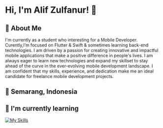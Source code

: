 
# Hi, I'm Alif Zulfanur! 👋


## 🚀 About Me
I'm currently as a student who interesting for a Mobile Developer. Curently,I’m focused on Flutter & Swift & sometimes learning back-end technologies. I am driven by a passion for creating innovative and impactful mobile applications that make a positive difference in people's lives. I am always eager to learn new technologies and expand my skillset to stay ahead of the curve in the ever-evolving mobile development landscape. I am confident that my skills, experience, and dedication make me an ideal candidate for freelance mobile development projects.

## 📍 Semarang, Indonesia

## 📖 I'm currently learning
[![My Skills](https://skillicons.dev/icons?i=dart,git,flutter,swift)](https://skillicons.dev)



